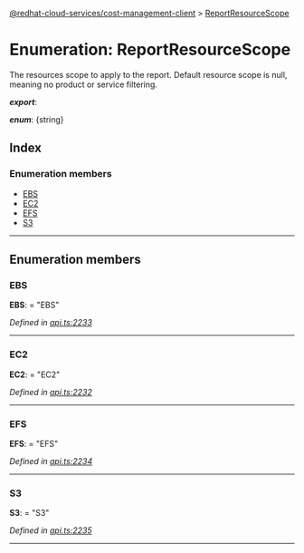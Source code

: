 [@redhat-cloud-services/cost-management-client](../README.md) > [ReportResourceScope](../enums/reportresourcescope.md)

# Enumeration: ReportResourceScope

The resources scope to apply to the report. Default resource scope is null, meaning no product or service filtering.

*__export__*: 

*__enum__*: {string}

## Index

### Enumeration members

* [EBS](reportresourcescope.md#ebs)
* [EC2](reportresourcescope.md#ec2)
* [EFS](reportresourcescope.md#efs)
* [S3](reportresourcescope.md#s3)

---

## Enumeration members

<a id="ebs"></a>

###  EBS

**EBS**:  = "EBS"

*Defined in [api.ts:2233](https://github.com/RedHatInsights/javascript-clients/blob/master/packages/cost-management/api.ts#L2233)*

___
<a id="ec2"></a>

###  EC2

**EC2**:  = "EC2"

*Defined in [api.ts:2232](https://github.com/RedHatInsights/javascript-clients/blob/master/packages/cost-management/api.ts#L2232)*

___
<a id="efs"></a>

###  EFS

**EFS**:  = "EFS"

*Defined in [api.ts:2234](https://github.com/RedHatInsights/javascript-clients/blob/master/packages/cost-management/api.ts#L2234)*

___
<a id="s3"></a>

###  S3

**S3**:  = "S3"

*Defined in [api.ts:2235](https://github.com/RedHatInsights/javascript-clients/blob/master/packages/cost-management/api.ts#L2235)*

___

